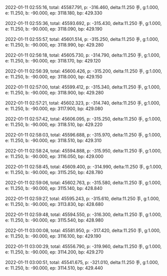 2022-01-11 02:55:16, total: 45587.791, p: -316.460, delta:11.250 手, g:1.000, e: 11.250, b: -90.000, ep: 3118.180, bp: 429.330

2022-01-11 02:55:36, total: 45593.692, p: -315.430, delta:11.250 手, g:1.000, e: 11.250, b: -90.000, ep: 3118.090, bp: 429.190

2022-01-11 02:55:57, total: 45601.514, p: -315.250, delta:11.250 手, g:1.000, e: 11.250, b: -90.000, ep: 3118.990, bp: 429.280

2022-01-11 02:56:18, total: 45605.730, p: -314.790, delta:11.250 手, g:1.000, e: 11.250, b: -90.000, ep: 3118.170, bp: 429.120

2022-01-11 02:56:39, total: 45600.426, p: -315.200, delta:11.250 手, g:1.000, e: 11.250, b: -90.000, ep: 3118.000, bp: 429.150

2022-01-11 02:57:00, total: 45599.412, p: -315.340, delta:11.250 手, g:1.000, e: 11.250, b: -90.000, ep: 3118.900, bp: 429.280

2022-01-11 02:57:21, total: 45602.323, p: -314.740, delta:11.250 手, g:1.000, e: 11.250, b: -90.000, ep: 3117.900, bp: 429.080

2022-01-11 02:57:42, total: 45606.095, p: -315.250, delta:11.250 手, g:1.000, e: 11.250, b: -90.000, ep: 3118.510, bp: 429.220

2022-01-11 02:58:03, total: 45596.688, p: -315.970, delta:11.250 手, g:1.000, e: 11.250, b: -90.000, ep: 3118.510, bp: 429.310

2022-01-11 02:58:24, total: 45594.888, p: -315.950, delta:11.250 手, g:1.000, e: 11.250, b: -90.000, ep: 3116.050, bp: 429.000

2022-01-11 02:58:45, total: 45609.400, p: -314.990, delta:11.250 手, g:1.000, e: 11.250, b: -90.000, ep: 3115.250, bp: 428.780

2022-01-11 02:59:06, total: 45602.763, p: -315.580, delta:11.250 手, g:1.000, e: 11.250, b: -90.000, ep: 3115.140, bp: 428.840

2022-01-11 02:59:27, total: 45595.243, p: -315.610, delta:11.250 手, g:1.000, e: 11.250, b: -90.000, ep: 3113.830, bp: 428.680

2022-01-11 02:59:48, total: 45594.550, p: -316.300, delta:11.250 手, g:1.000, e: 11.250, b: -90.000, ep: 3115.540, bp: 428.980

2022-01-11 03:00:08, total: 45581.950, p: -317.420, delta:11.250 手, g:1.000, e: 11.250, b: -90.000, ep: 3116.100, bp: 429.190

2022-01-11 03:00:29, total: 45556.790, p: -319.960, delta:11.250 手, g:1.000, e: 11.250, b: -90.000, ep: 3114.200, bp: 429.270

2022-01-11 03:00:51, total: 45541.675, p: -321.010, delta:11.250 手, g:1.000, e: 11.250, b: -90.000, ep: 3114.510, bp: 429.440